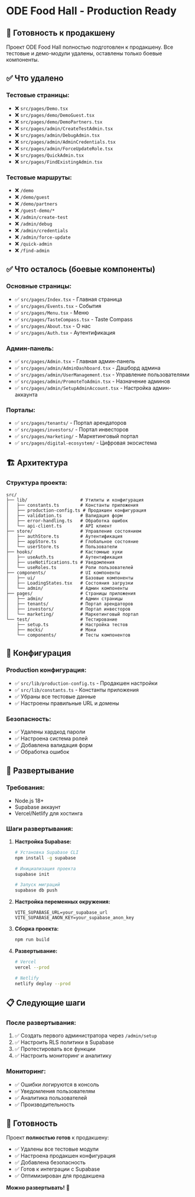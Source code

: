 # ODE Food Hall - Production Ready

## 🚀 Готовность к продакшену

Проект ODE Food Hall полностью подготовлен к продакшену. Все тестовые и демо-модули удалены, оставлены только боевые компоненты.

## ✅ Что удалено

### **Тестовые страницы:**

- ❌ `src/pages/Demo.tsx`
- ❌ `src/pages/demo/DemoGuest.tsx`
- ❌ `src/pages/demo/DemoPartners.tsx`
- ❌ `src/pages/admin/CreateTestAdmin.tsx`
- ❌ `src/pages/admin/DebugAdmin.tsx`
- ❌ `src/pages/admin/AdminCredentials.tsx`
- ❌ `src/pages/admin/ForceUpdateRole.tsx`
- ❌ `src/pages/QuickAdmin.tsx`
- ❌ `src/pages/FindExistingAdmin.tsx`

### **Тестовые маршруты:**

- ❌ `/demo`
- ❌ `/demo/guest`
- ❌ `/demo/partners`
- ❌ `/guest-demo/*`
- ❌ `/admin/create-test`
- ❌ `/admin/debug`
- ❌ `/admin/credentials`
- ❌ `/admin/force-update`
- ❌ `/quick-admin`
- ❌ `/find-admin`

## ✅ Что осталось (боевые компоненты)

### **Основные страницы:**

- ✅ `src/pages/Index.tsx` - Главная страница
- ✅ `src/pages/Events.tsx` - События
- ✅ `src/pages/Menu.tsx` - Меню
- ✅ `src/pages/TasteCompass.tsx` - Taste Compass
- ✅ `src/pages/About.tsx` - О нас
- ✅ `src/pages/Auth.tsx` - Аутентификация

### **Админ-панель:**

- ✅ `src/pages/Admin.tsx` - Главная админ-панель
- ✅ `src/pages/admin/AdminDashboard.tsx` - Дашборд админа
- ✅ `src/pages/admin/UserManagement.tsx` - Управление пользователями
- ✅ `src/pages/admin/PromoteToAdmin.tsx` - Назначение админов
- ✅ `src/pages/admin/SetupAdminAccount.tsx` - Настройка админ-аккаунта

### **Порталы:**

- ✅ `src/pages/tenants/` - Портал арендаторов
- ✅ `src/pages/investors/` - Портал инвесторов
- ✅ `src/pages/marketing/` - Маркетинговый портал
- ✅ `src/pages/digital-ecosystem/` - Цифровая экосистема

## 🏗️ Архитектура

### **Структура проекта:**

```
src/
├── lib/                    # Утилиты и конфигурация
│   ├── constants.ts        # Константы приложения
│   ├── production-config.ts # Продакшен конфигурация
│   ├── validation.ts       # Валидация форм
│   ├── error-handling.ts   # Обработка ошибок
│   └── api-client.ts       # API клиент
├── store/                  # Управление состоянием
│   ├── authStore.ts        # Аутентификация
│   ├── appStore.ts         # Глобальное состояние
│   └── userStore.ts        # Пользователи
├── hooks/                  # Кастомные хуки
│   ├── useAuth.ts          # Аутентификация
│   ├── useNotifications.ts # Уведомления
│   └── useRoles.ts         # Роли пользователей
├── components/             # UI компоненты
│   ├── ui/                 # Базовые компоненты
│   ├── LoadingStates.tsx   # Состояния загрузки
│   └── admin/              # Админ компоненты
├── pages/                  # Страницы приложения
│   ├── admin/              # Админ страницы
│   ├── tenants/            # Портал арендаторов
│   ├── investors/          # Портал инвесторов
│   └── marketing/          # Маркетинговый портал
└── test/                   # Тестирование
    ├── setup.ts            # Настройка тестов
    ├── mocks/              # Моки
    └── components/         # Тесты компонентов
```

## 🔧 Конфигурация

### **Production конфигурация:**

- ✅ `src/lib/production-config.ts` - Продакшен настройки
- ✅ `src/lib/constants.ts` - Константы приложения
- ✅ Убраны все тестовые данные
- ✅ Настроены правильные URL и домены

### **Безопасность:**

- ✅ Удалены хардкод пароли
- ✅ Настроена система ролей
- ✅ Добавлена валидация форм
- ✅ Обработка ошибок

## 🚀 Развертывание

### **Требования:**

- Node.js 18+
- Supabase аккаунт
- Vercel/Netlify для хостинга

### **Шаги развертывания:**

1. **Настройка Supabase:**

   ```bash
   # Установка Supabase CLI
   npm install -g supabase

   # Инициализация проекта
   supabase init

   # Запуск миграций
   supabase db push
   ```

2. **Настройка переменных окружения:**

   ```env
   VITE_SUPABASE_URL=your_supabase_url
   VITE_SUPABASE_ANON_KEY=your_supabase_anon_key
   ```

3. **Сборка проекта:**

   ```bash
   npm run build
   ```

4. **Развертывание:**

   ```bash
   # Vercel
   vercel --prod

   # Netlify
   netlify deploy --prod
   ```

## 📋 Следующие шаги

### **После развертывания:**

1. ✅ Создать первого администратора через `/admin/setup`
2. ✅ Настроить RLS политики в Supabase
3. ✅ Протестировать все функции
4. ✅ Настроить мониторинг и аналитику

### **Мониторинг:**

- ✅ Ошибки логируются в консоль
- ✅ Уведомления пользователям
- ✅ Аналитика пользователей
- ✅ Производительность

## 🎯 Готовность

Проект **полностью готов** к продакшену:

- ✅ Удалены все тестовые модули
- ✅ Настроена продакшен конфигурация
- ✅ Добавлена безопасность
- ✅ Готов к интеграции с Supabase
- ✅ Оптимизирован для продакшена

**Можно развертывать!** 🚀
